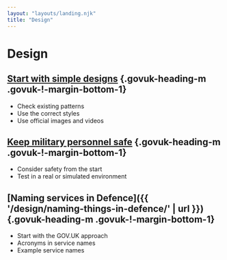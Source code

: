 ```yaml
---
layout: "layouts/landing.njk"
title: "Design"
---
```


# Design

## [Start with simple designs](/design/start-with-simple-designs/) {.govuk-heading-m .govuk-!-margin-bottom-1}

- Check existing patterns
- Use the correct styles
- Use official images and videos

## [Keep military personnel safe](/design/keep-military-personnel-safe/) {.govuk-heading-m .govuk-!-margin-bottom-1}

- Consider safety from the start
- Test in a real or simulated environment

## [Naming services in Defence]({{ '/design/naming-things-in-defence/' | url }}) {.govuk-heading-m .govuk-!-margin-bottom-1}

- Start with the GOV.UK approach
- Acronyms in service names
- Example service names
